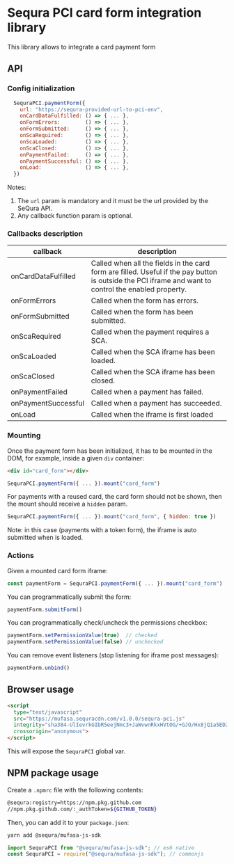 # Sequra PCI card form integration library

This library allows to integrate a card payment form

## API


### Config initialization

```javascript
  SequraPCI.paymentForm({
    url: "https://sequra-provided-url-to-pci-env",
    onCardDataFulfilled: () => { ... },
    onFormErrors:        () => { ... },
    onFormSubmitted:     () => { ... },
    onScaRequired:       () => { ... },
    onScaLoaded:         () => { ... },
    onScaClosed:         () => { ... },
    onPaymentFailed:     () => { ... },
    onPaymentSuccessful: () => { ... },
    onLoad:              () => { ... },
  })
```

Notes:
  1. The `url` param is mandatory and it must be the url provided by the SeQura API.
  2. Any callback function param is optional.

### Callbacks description

| callback            | description                                                                                                                                          |
|---------------------|------------------------------------------------------------------------------------------------------------------------------------------------------|
| onCardDataFulfilled | Called when all the fields in the card form are filled. Useful if the pay button is outside the PCI iframe and want to control the enabled property. |
| onFormErrors        | Called when the form has errors.                                                                                                                     |
| onFormSubmitted     | Called when the form has been submitted.                                                                                                             |
| onScaRequired       | Called when the payment requires a SCA.                                                                                                              |
| onScaLoaded         | Called when the SCA iframe has been loaded.                                                                                                          |
| onScaClosed         | Called when the SCA iframe has been closed.                                                                                                          |
| onPaymentFailed     | Called when a payment has failed.                                                                                                                    |
| onPaymentSuccessful | Called when a payment has succeeded.                                                                                                                 |
| onLoad              | Called when the iframe is first loaded                                                                                                               |

### Mounting

Once the payment form has been initialized, it has to be mounted in the DOM, for example, inside a given `div` container:
```html
<div id="card_form"></div>
```

```javascript
SequraPCI.paymentForm({ ... }).mount("card_form")
```

For payments with a reused card, the card form should not be shown, then the mount should receive a `hidden` param.

```javascript
SequraPCI.paymentForm({ ... }).mount("card_form", { hidden: true })
```

Note: in this case (payments with a token form), the iframe is auto submitted when is loaded.

### Actions

Given a mounted card form iframe:
```javascript
const paymentForm = SequraPCI.paymentForm({ ... }).mount("card_form")
```

You can programmatically submit the form:
```javascript
paymentForm.submitForm()
```

You can programmatically check/uncheck the permissions checkbox: 
```javascript
paymentForm.setPermissionValue(true)  // checked
paymentForm.setPermissionValue(false) // unchecked
```

You can remove event listeners (stop listening for iframe post messages):
```javascript
paymentForm.unbind()
```


## Browser usage

```html
<script
  type="text/javascript"
  src="https://mufasa.sequracdn.com/v1.0.0/sequra-pci.js"
  integrity="sha384-UlIevrkGIbR5eejNmc3+JaWvwnRkxHVtOG/+GJO/Hx8jQ1a5ED2yUZzH6hwMrWui"
  crossorigin="anonymous">
</script>
```
This will expose the `SequraPCI` global var.

## NPM package usage

Create a `.npmrc` file with the following contents:

```bash
@sequra:registry=https://npm.pkg.github.com
//npm.pkg.github.com/:_authToken=${GITHUB_TOKEN}
```

Then, you can add it to your `package.json`:

```bash
yarn add @sequra/mufasa-js-sdk
```
```javascript
import SequraPCI from "@sequra/mufasa-js-sdk"; // es6 native
const SequraPCI = require("@sequra/mufasa-js-sdk"); // commonjs
```
